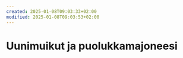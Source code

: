 ```yaml
---
created: 2025-01-08T09:03:33+02:00
modified: 2025-01-08T09:03:53+02:00
---
```


# Uunimuikut ja puolukkamajoneesi

